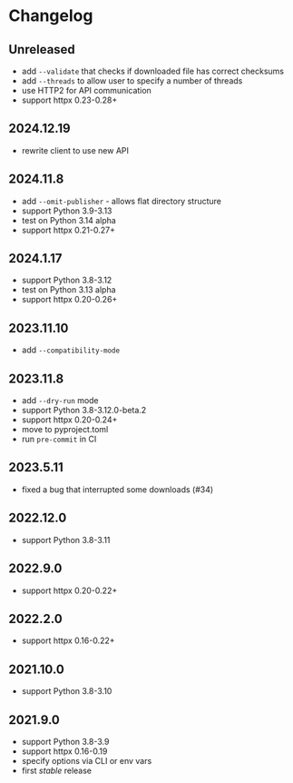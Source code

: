 # Changelog

## Unreleased
* add `--validate` that checks if downloaded file has correct checksums
* add `--threads` to allow user to specify a number of threads
* use HTTP2 for API communication
* support httpx 0.23-0.28+

## 2024.12.19
* rewrite client to use new API

## 2024.11.8
* add `--omit-publisher` - allows flat directory structure
* support Python 3.9-3.13
* test on Python 3.14 alpha
* support httpx 0.21-0.27+

## 2024.1.17
* support Python 3.8-3.12
* test on Python 3.13 alpha
* support httpx 0.20-0.26+

## 2023.11.10
* add `--compatibility-mode`

## 2023.11.8
* add `--dry-run` mode
* support Python 3.8-3.12.0-beta.2
* support httpx 0.20-0.24+
* move to pyproject.toml
* run `pre-commit` in CI

## 2023.5.11
* fixed a bug that interrupted some downloads (#34)

## 2022.12.0
* support Python 3.8-3.11

## 2022.9.0
* support httpx 0.20-0.22+

## 2022.2.0
* support httpx 0.16-0.22+

## 2021.10.0
* support Python 3.8-3.10

## 2021.9.0
* support Python 3.8-3.9
* support httpx 0.16-0.19
* specify options via CLI or env vars
* first _stable_ release
